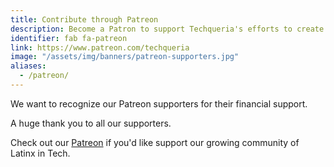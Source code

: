 ```yaml
---
title: Contribute through Patreon
description: Become a Patron to support Techqueria's efforts to create the largest community of Latinx professionals in tech.
identifier: fab fa-patreon
link: https://www.patreon.com/techqueria
image: "/assets/img/banners/patreon-supporters.jpg"
aliases:
  - /patreon/
---
```


We want to recognize our Patreon supporters for their financial support.

A huge thank you to all our supporters.

Check out our <a href="https://www.patreon.com/techqueria" rel="noopener" target="_blank">Patreon</a> if you'd like support our growing community of Latinx in Tech.
